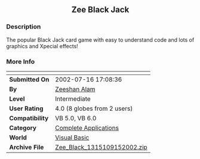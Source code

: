 ﻿<div align="center">

## Zee Black Jack


</div>

### Description

The popular Black Jack card game with easy to understand code and lots of graphics and Xpecial effects!
 
### More Info
 


<span>             |<span>
---                |---
**Submitted On**   |2002-07-16 17:08:36
**By**             |[Zeeshan Alam](https://github.com/Planet-Source-Code/PSCIndex/blob/master/ByAuthor/zeeshan-alam.md)
**Level**          |Intermediate
**User Rating**    |4.0 (8 globes from 2 users)
**Compatibility**  |VB 5\.0, VB 6\.0
**Category**       |[Complete Applications](https://github.com/Planet-Source-Code/PSCIndex/blob/master/ByCategory/complete-applications__1-27.md)
**World**          |[Visual Basic](https://github.com/Planet-Source-Code/PSCIndex/blob/master/ByWorld/visual-basic.md)
**Archive File**   |[Zee\_Black\_1315109152002\.zip](https://github.com/Planet-Source-Code/zeeshan-alam-zee-black-jack__1-39023/archive/master.zip)









